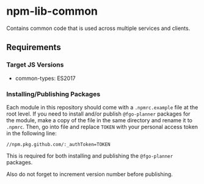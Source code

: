 # npm-lib-common

Contains common code that is used across multiple services and clients.

## Requirements

### Target JS Versions
* common-types: ES2017

### Installing/Publishing Packages
Each module in this repository should come with a `.npmrc.example` file at the root level. If you need to install and/or publish `@fgo-planner` packages for the module, make a copy of the file in the same directory and rename it to `.npmrc`. Then, go into file and replace `TOKEN` with your personal access token in the following line:

```//npm.pkg.github.com/:_authToken=TOKEN```

This is required for both installing and publishing the `@fgo-planner` packages.

Also do not forget to increment version number before publishing.